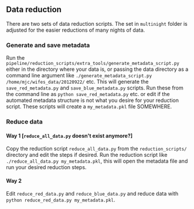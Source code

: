 ## Data reduction

There are two sets of data reduction scripts. The set in `multinight` folder is adjusted for the easier reductions of many nights of data.

### Generate and save metadata
Run the `pipeline/reduction_scripts/extra_tools/generate_metadata_script.py` either in the directory where your data is, or passing the data directory as a command line argument like `./generate_metadata_script.py /home/mjc/wifes_data/20120922/` etc. This will generate the `save_red_metadata.py` and `save_blue_metadata.py` scripts.
Run these from the command line as `python save_red_metadata.py` etc. or edit if the automated metadata structure is not what you desire for your reduction script. These scripts will create a `my_metadata.pkl` file SOMEWHERE.

### Reduce data
#### Way 1 [`reduce_all_data.py` doesn't exist anymore?]
Copy the reduction script `reduce_all_data.py` from the `reduction_scripts/` directory and edit the steps if desired.  Run the reduction script like `./reduce_all_data.py my_metadata.pkl`, this will open the metadata file and run your desired reduction steps.
#### Way 2
Edit `reduce_red_data.py` and `reduce_blue_data.py` and reduce data with `python reduce_red_data.py my_metadata.pkl`.
